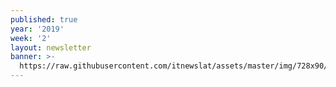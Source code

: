 ```yaml
---
published: true
year: '2019'
week: '2'
layout: newsletter
banner: >-
  https://raw.githubusercontent.com/itnewslat/assets/master/img/728x90/Boletin.gif
---
```

